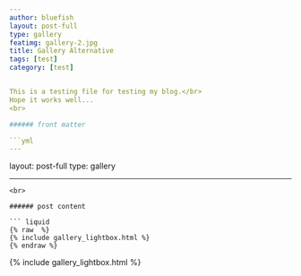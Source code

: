 ```yaml
---
author: bluefish
layout: post-full
type: gallery
featimg: gallery-2.jpg
title: Gallery Alternative
tags: [test]
category: [test]


This is a testing file for testing my blog.</br>
Hope it works well...
<br>

###### front matter

```yml
---
```

layout: post-full
type: gallery

---
```
<br>

###### post content

``` liquid
{% raw  %}
{% include gallery_lightbox.html %}
{% endraw %}
```

{% include gallery_lightbox.html %}